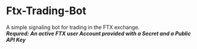 # Ftx-Trading-Bot

A simple signaling bot for trading in the FTX exchange. <br />
***Requred: An active FTX user Account provided with a Secret and a Public API Key***
